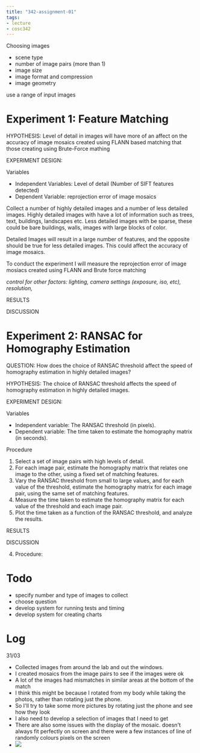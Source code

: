 ```yaml
---
title: "342-assignment-01"
tags: 
- lecture
- cosc342
---
```


Choosing images
- scene type
- number of image pairs (more than 1)
- image size
- image format and compression
- image geometry

use a range of input images

# Experiment 1: Feature Matching
HYPOTHESIS: 
Level of detail in images will have more of an affect on the accuracy of image mosaics created using FLANN based matching that those creating using Brute-Force mathing

EXPERIMENT DESIGN:

Variables
- Independent Variables: Level of detail (Number of SIFT features detected)
- Dependent Variable: reprojection error of image mosaics

Collect a number of highly detailed images and a number of less detailed images. Highly detailed images with have a lot of information such as trees, text, buildings, landscapes etc. Less detailed images with be sparse, these could be bare buildings, walls, images with large blocks of color.

Detailed Images will result in a large number of features, and the opposite should be true for less detailed images. This could affect the accuracy of image mosaics.

To conduct the experiment I will measure the reprojection error of image mosiacs created using FLANN and Brute force matching

_control for other factors: lighting, camera settings (exposure, iso, etc), resolution,_




RESULTS

DISCUSSION


# Experiment 2: RANSAC for Homography Estimation
QUESTION: How does the choice of RANSAC threshold affect the speed of homography estimation in highly detailed images?

HYPOTHESIS: The choice of RANSAC threshold affects the speed of homography estimation in highly detailed images.

EXPERIMENT DESIGN:

Variables
- Independent variable: The RANSAC threshold (in pixels).
- Dependent variable: The time taken to estimate the homography matrix (in seconds).

Procedure
1.  Select a set of image pairs with high levels of detail.
2.  For each image pair, estimate the homography matrix that relates one image to the other, using a fixed set of matching features.
3.  Vary the RANSAC threshold from small to large values, and for each value of the threshold, estimate the homography matrix for each image pair, using the same set of matching features.
4.  Measure the time taken to estimate the homography matrix for each value of the threshold and each image pair.
5.  Plot the time taken as a function of the RANSAC threshold, and analyze the results.

RESULTS

DISCUSSION

4.  Procedure:
    

# Todo
- specify number and type of images to collect
- choose question
- develop system for running tests and timing
- develop system for creating charts

# Log
31/03
- Collected images from around the lab and out the windows.
- I created mosaics from the image pairs to see if the images were ok
- A lot of the images had mismatches in similar areas at the bottom of the match
- I think this might be because I rotated from my body while taking the photos, rather than rotating just the phone.
- So I'll try to take some more pictures by rotating just the phone and see how they look
- I also need to develop a selection of images that I need to get
- There are also some issues with the display of the mosaic. doesn't always fit perfectly on screen and there were a few instances of line of randomly colours pixels on the screen
- ![](https://i.imgur.com/tAw2HJQ.png)
